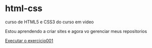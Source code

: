 # html-css
 curso de HTML5 e CSS3 do curso em video



Estou aprendendo a criar sites e agora vo gerenciar meus repositorios 


<a href="https://thiago-antonio.github.io/html-css/exercicios/ex001/index.html">Executar o exercicio001</a>